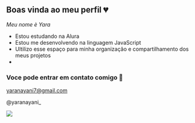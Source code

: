 ## Boas vinda ao meu perfil 💔

_Meu nome è Yara_

- Estou estudando na Alura
- Estou me desenvolvendo na linguagem JavaScript
- Ultilizo esse espaço para minha organizaçâo e compartilhamento dos meus projetos
- 
### Voce pode entrar em contato comigo 📧

yaranayani7@gmail.com

@yaranayani_

![](https://media1.tenor.com/m/ZfP2xT7alioAAAAd/iloveyou-love-you.gif)
